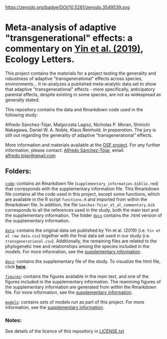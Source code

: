 https://zenodo.org/badge/DOI/10.5281/zenodo.3549539.svg

# Meta-analysis of adaptive "transgenerational" effects: a commentary on [Yin et al. (2019)](https://onlinelibrary.wiley.com/doi/full/10.1111/ele.13373), Ecology Letters.

This project contains the materials for a project testing the generality and robustness of adaptive "transgenerational" effects across species, environments... It re-analyzes a published meta-analytic data set to show that adaptive "transgenerational" effects - more specifically, anticipatory parental effects, despite existing in some species, are not as widespread as generally stated.

This repository contains the data and Rmarkdown code used in the following study:

Alfredo Sánchez-Tójar, Malgorzata Lagisz, Nicholas P. Moran, Shinichi Nakagawa, Daniel W. A. Noble, Klaus Reinhold. *In preparation*. The jury is still out regarding the generality of adaptive “transgenerational” effects.

More information and materials available at the [OSF project](https://osf.io/srjgp/). For any further information, please contact: [Alfredo Sánchez-Tójar](https://scholar.google.co.uk/citations?hl=en&user=Sh-Rjq8AAAAJ&view_op=list_works&sortby=pubdate), email: alfredo.tojar@gmail.com

## Folders:

[`code`](https://github.com/ASanchez-Tojar/meta-analysis_transgenerational_effects_commentary/tree/master/code): contains an Rmarkdown file (`supplementary_information.biblio.rmd`) that corresponds with the supplementary information file. This Rmarkdown file contains all the code used in this project, except some functions, which are available in the R script `functions.R` and imported from within the Rmarkdown file. In addition, the file `Sanchez-Tojar_et_al_commentary.bib` corresponds to all the references used in the study, both the main text and the supplementary information. The folder [`docs`](https://github.com/ASanchez-Tojar/meta-analysis_transgenerational_effects_commentary/tree/master/code/docs) contains the .html version of the supplementary information.

[`data`](https://github.com/ASanchez-Tojar/meta-analysis_transgenerational_effects_commentary/tree/master/data): contains the original data set published by Yin et al. (2019) (i.e. `Yin et al raw data.csv`) together with the final data set used in our study (i.e. `transgenerational.csv`). Additionally, the remaining files are related to the phylogenetic tree and relationships among the species included in the models. For more information, see the [supplementary information](https://asanchez-tojar.github.io/meta-analysis_transgenerational_effects_commentary/supplementary_information.html).

[`docs`](https://github.com/ASanchez-Tojar/meta-analysis_transgenerational_effects_commentary/tree/master/docs): contains the supplementary file of the study. To visualize the html file, click [**here**](https://asanchez-tojar.github.io/meta-analysis_transgenerational_effects_commentary/supplementary_information.html). 

[`figures`](https://github.com/ASanchez-Tojar/meta-analysis_transgenerational_effects_commentary/tree/master/figures): contains the figures available in the main text, and one of the figures included in the supplementary information. The reamining figures of the supplementary information are generated from within the Rmarkdown file. For more information, see the [supplementary information](https://asanchez-tojar.github.io/meta-analysis_transgenerational_effects_commentary/supplementary_information.html).

[`models`](https://github.com/ASanchez-Tojar/meta-analysis_transgenerational_effects_commentary/tree/master/models): contains sets of models run as part of this project. For more information, see the [supplementary information](https://asanchez-tojar.github.io/meta-analysis_transgenerational_effects_commentary/supplementary_information.html).

### Notes:

See details of the licence of this repository in [LICENSE.txt](https://github.com/ASanchez-Tojar/meta-analysis_transgenerational_effects_commentary/blob/master/LICENSE.txt)
